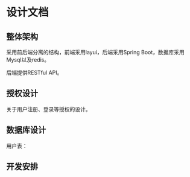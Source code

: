 # 设计文档

## 整体架构
采用前后端分离的结构，前端采用layui，后端采用Spring Boot，数据库采用Mysql以及redis。

后端提供RESTful API。

## 授权设计
关于用户注册、登录等授权的设计。

## 数据库设计
用户表：


## 开发安排
